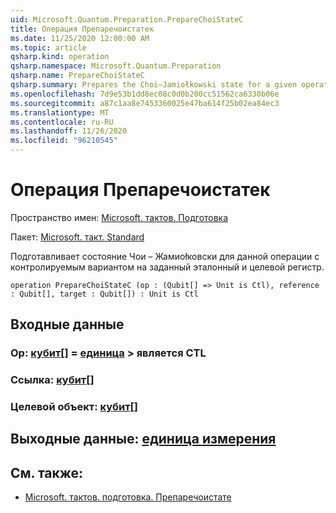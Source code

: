 ```yaml
---
uid: Microsoft.Quantum.Preparation.PrepareChoiStateC
title: Операция Препаречоистатек
ms.date: 11/25/2020 12:00:00 AM
ms.topic: article
qsharp.kind: operation
qsharp.namespace: Microsoft.Quantum.Preparation
qsharp.name: PrepareChoiStateC
qsharp.summary: Prepares the Choi–Jamiołkowski state for a given operation with a controlled variant onto given reference and target registers.
ms.openlocfilehash: 7d9e53b1dd8ec08c0d0b200cc51562ca6330b06e
ms.sourcegitcommit: a87c1aa8e7453360025e47ba614f25b02ea84ec3
ms.translationtype: MT
ms.contentlocale: ru-RU
ms.lasthandoff: 11/26/2020
ms.locfileid: "96210545"
---
```

# <a name="preparechoistatec-operation"></a>Операция Препаречоистатек

Пространство имен: [Microsoft. тактов. Подготовка](xref:Microsoft.Quantum.Preparation)

Пакет: [Microsoft. такт. Standard](https://nuget.org/packages/Microsoft.Quantum.Standard)


Подготавливает состояние Чои – Жамиоłковски для данной операции с контролируемым вариантом на заданный эталонный и целевой регистр.

```qsharp
operation PrepareChoiStateC (op : (Qubit[] => Unit is Ctl), reference : Qubit[], target : Qubit[]) : Unit is Ctl
```


## <a name="input"></a>Входные данные

### <a name="op--qubit--unit--is-ctl"></a>Op: [кубит](xref:microsoft.quantum.lang-ref.qubit)[] = [единица](xref:microsoft.quantum.lang-ref.unit) > является CTL




### <a name="reference--qubit"></a>Ссылка: [кубит](xref:microsoft.quantum.lang-ref.qubit)[]




### <a name="target--qubit"></a>Целевой объект: [кубит](xref:microsoft.quantum.lang-ref.qubit)[]





## <a name="output--unit"></a>Выходные данные: [единица измерения](xref:microsoft.quantum.lang-ref.unit)



## <a name="see-also"></a>См. также:

- [Microsoft. тактов. подготовка. Препаречоистате](xref:Microsoft.Quantum.Preparation.PrepareChoiState)